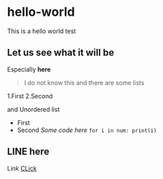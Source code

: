 # hello-world
This is a hello world test

## Let us see what it will be
Especially **here**

>I do not know this
and there are some lists

1.First
2.Second

and Unordered list
- First
- Second
*Some code here*
`for i in num:
  print(i)`
  
LINE here
---
Link
[CLick](https://www.google.com)
